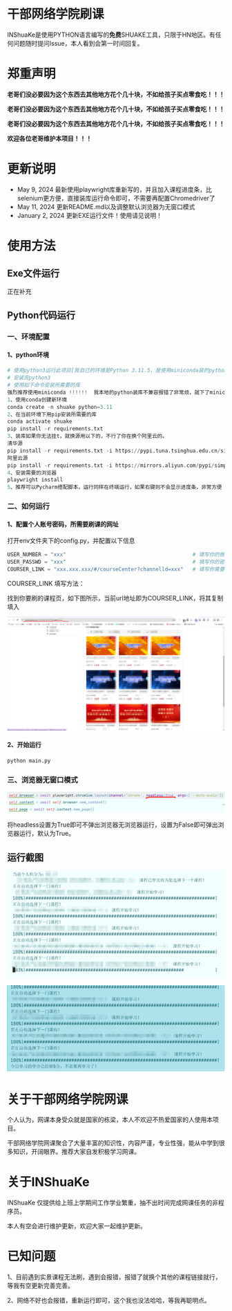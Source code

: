 # 干部网络学院刷课

INShuaKe是使用PYTHON语言编写的**免费**SHUAKE工具，只限于HN地区。有任何问题随时提问Issue，本人看到会第一时间回复。

# 郑重声明

**老哥们没必要因为这个东西去其他地方花个几十块，不如给孩子买点零食吃！！！**

**老哥们没必要因为这个东西去其他地方花个几十块，不如给孩子买点零食吃！！！**

**老哥们没必要因为这个东西去其他地方花个几十块，不如给孩子买点零食吃！！！**

**欢迎各位老哥维护本项目！！！**

# 更新说明

- May 9, 2024 最新使用playwright库重新写的，并且加入课程进度条，比selenium更方便，直接装库运行命令即可，不需要再配置Chromedriver了
- May 11, 2024 更新README.md以及调整默认浏览器为无窗口模式
- January 2, 2024 更新EXE运行文件！使用请见说明！

# 使用方法

## Exe文件运行

正在补充

## Python代码运行

### 一、环境配置

#### 1、python环境

```python
# 使用python3运行此项目[我自己的环境是Python 3.11.5，是使用miniconda装的python环境比较方便]
# 安装完python3
# 使用如下命令安装所需要的库
强烈推荐使用miniconda !!!!!!  我本地的python装库不兼容报错了非常烦，就下了miniconda创建了一个新环境，把conda环境变量配好
1、使用conda创建新环境
conda create -n shuake python=3.11
2、在当前环境下用pip安装所需要的库
conda activate shuake
pip install -r requirements.txt
3、装库如果你无法挂t，就换源用以下的，不行了你在换个阿里云的。
清华源
pip install -r requirements.txt -i https://pypi.tuna.tsinghua.edu.cn/simple/ 
阿里云源
pip install -r requirements.txt -i https://mirrors.aliyun.com/pypi/simple/
4、安装需要的浏览器
playwright install
5、推荐可以Pycharm搭配脚本，运行同样在终端运行，如果右键则不会显示进度条，非常方便
```

### 二、如何运行

#### 1、配置个人账号密码，所需要刷课的网址

打开env文件夹下的config.py，并配置以下信息

```python
USER_NUMBER = "xxx"                                         # 填写你的账号xxx
USER_PASSWD = "xxx"                                         # 填写你的密码xxx
COURSER_LINK = "xxx.xxx.xxx/#/courseCenter?channelld=xxx"   # 填写你需要刷课的网址xxx
```

COURSER_LINK 填写方法：

找到你要刷的课程页，如下图所示，当前url地址即为COURSER_LINK，将其复制填入

![image-20231227104626991](./assets/image-20231227104626991.png)

#### 2、开始运行

```python
python main.py
```

### 三、浏览器无窗口模式

![image-20240511093854203](./assets/image-20240511093854203.png)

将headless设置为True即可不弹出浏览器无浏览器运行，设置为False即可弹出浏览器运行，默认为True。

## 运行截图

![image-20240509174326633](./assets/image-20240509174326633.png)

![image-20240509190837212](./assets/image-20240509190837212.png)

# 关于干部网络学院网课

个人认为，网课本身受众就是国家的栋梁，本人不欢迎不热爱国家的人使用本项目。

干部网络学院网课聚合了大量丰富的知识性，内容严谨，专业性强，能从中学到很多知识，开阔眼界。推荐大家自发积极学习网课。

# 关于INShuaKe

INShuaKe 仅提供给上班上学期间工作学业繁重，抽不出时间完成网课任务的非程序员。

本人有空会进行维护更新，欢迎大家一起维护更新。
# 已知问题
1、目前遇到实景课程无法刷，遇到会报错，报错了就换个其他的课程链接就行，等我有空更新完善完善。

2、网络不好也会报错，重新运行即可，这个我也没法哈哈，等我再聪明点。

